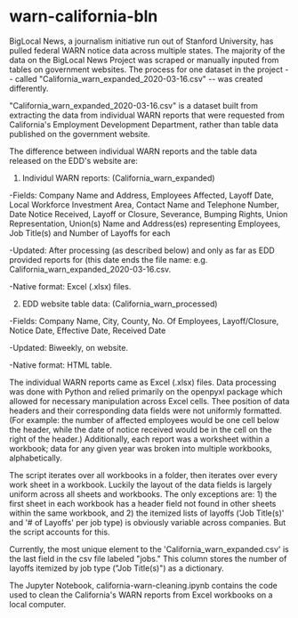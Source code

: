 # warn-california-bln

BigLocal News, a journalism initiative run out of Stanford University, has pulled federal WARN notice data across multiple states. The majority of the data on the BigLocal News Project was scraped or manually inputed from tables on government websites. The process for one dataset in the project -- called "California_warn_expanded_2020-03-16.csv" --  was created differently. 

"California_warn_expanded_2020-03-16.csv" is a dataset built from extracting the data from individual WARN reports that were requested from California's Employment Development Department, rather than table data published on the government website. 

The difference between individual WARN reports and the table data released on the EDD's website are: 

1. Individul WARN reports: (California_warn_expanded)

-Fields: Company Name and Address, Employees Affected, Layoff Date, Local Workforce Investment Area, Contact Name and Telephone Number, Date Notice Received, Layoff or Closure, Severance, Bumping Rights, Union Representation, Union(s) Name and Address(es) representing Employees, Job Title(s) and Number of Layoffs for each

-Updated: After processing (as described below) and only as far as EDD provided reports for (this date ends the file name: e.g. California_warn_expanded_2020-03-16.csv.

-Native format: Excel (.xlsx) files.

2. EDD website table data: (California_warn_processed)

-Fields: Company Name, City, County, No. Of Employees, Layoff/Closure, Notice Date, Effective Date, Received Date

-Updated: Biweekly, on website.

-Native format: HTML table. 

The individual WARN reports came as Excel (.xlsx) files. Data processing was done with Python and relied primarily on the openpyxl package which allowed for necessary manipulation across Excel cells. Thee position of data headers and their corresponding data fields were not uniformly formatted. (For example: the number of affected employees would be one cell below the header, while the date of notice received would be in the cell on the right of the header.) Additionally, each report was a worksheet within a workbook; data for any given year was broken into multiple workbooks, alphabetically.

The script iterates over all workbooks in a folder, then iterates over every work sheet in a workbook. Luckily the layout of the data fields is largely uniform across all sheets and workbooks. The only exceptions are: 1) the first sheet in each workbook has a header field not found in other sheets within the same workbook, and 2) the itemized lists of layoffs ('Job Title(s)' and '# of Layoffs' per job type) is obviously variable across companies. But the script accounts for this. 

Currently, the most unique element to the 'California_warn_expanded.csv' is the last field in the csv file labeled "jobs." This column stores the number of layoffs itemized by job type ("Job Title(s)") as a dictionary. 

The Jupyter Notebook, california-warn-cleaning.ipynb contains the code used to clean the California's WARN reports from Excel workbooks on a local computer. 

###
